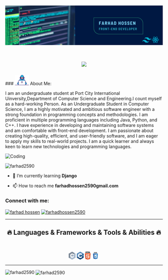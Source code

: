 ![Header](https://github.com/Farhad2590/Farhad2590/blob/main/Github_banner.png "Header")
<h1 align="center">
    <img src="https://readme-typing-svg.herokuapp.com/?font=Righteous&size=35&center=true&vCenter=true&width=500&height=70&duration=4000&lines=Hi+There!+👋;+Wellcome+to+my+github;" />
</h1>
### <img src="https://github.com/Farhad2590/Farhad2590/blob/2a58b7c62946c5407b890832791e32a67a7053c3/Developer.gif" width="45" /> About Me:
<p>I am an undergraduate student at Port City International Uinversity,Department of Computer Science and Engineering.I count myself as a hard-working Person. As an Undergraduate Student in Computer Science, I am a highly motivated and ambitious software engineer with a strong foundation in programming concepts and methodologies. I am proficient in multiple programming languages including Java, Python, and C++. I have experience in developing and maintaining software systems and am comfortable with front-end development. I am passionate about creating high-quality, efficient, and user-friendly software, and I am eager to apply my skills to real-world projects. I am a quick learner and always keen to learn new technologies and programming languages.</p>
<img align: right; alt ="Coding" width="400" src = "https://media4.giphy.com/media/bGgsc5mWoryfgKBx1u/giphy.gif?cid=790b76110298f008b0eae2e28e20016c457fa8950e4d61d7&rid=giphy.gif&ct=g">

<p align="left"> <img src="https://komarev.com/ghpvc/?username=farhad2590&label=Profile%20views&color=0e75b6&style=flat" alt="farhad2590" /> </p>

- 🌱 I’m currently learning **Django**

- 📫 How to reach me **farhadhossen2590gmail.com**

<h3 align="left">Connect with me:</h3>
<p align="left">
<a href="https://linkedin.com/in/farhad hossen" target="blank"><img align="center" src="https://raw.githubusercontent.com/rahuldkjain/github-profile-readme-generator/master/src/images/icons/Social/linked-in-alt.svg" alt="farhad hossen" height="30" width="40" /></a>
<a href="https://codeforces.com/profile/farhadhossen2590" target="blank"><img align="center" src="https://raw.githubusercontent.com/rahuldkjain/github-profile-readme-generator/master/src/images/icons/Social/codeforces.svg" alt="farhadhossen2590" height="30" width="40" /></a>
</p>
<hr>
<h2 align="center">🔥 Languages & Frameworks & Tools & Abilities 🔥</h2>
<br>
<p align="center">
  <code><img title="C" height="25" src="c.svg"></code>
  <code><img title="C++" height="25" src="cpp.svg"></code>
  <code><img title="HTML5" height="25" src="html5.svg"></code>
  <code><img title="CSS" height="25" src="css.svg"></code>
</p>
<hr>
<p><img align="left" src="https://github-readme-stats.vercel.app/api/top-langs?username=farhad2590&show_icons=true&locale=en&layout=compact" alt="farhad2590" /></p>

<p>&nbsp;<img align="center" src="https://github-readme-stats.vercel.app/api?username=farhad2590&show_icons=true&locale=en" alt="farhad2590" /></p>


